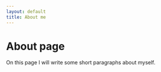 ```yaml
---
layout: default
title: About me
---
```

# About page
On this page I will write some short paragraphs about myself.
